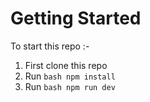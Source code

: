 # Getting Started

To start this repo :-

1. First clone this repo
2. Run ```bash npm install ```
3. Run ```bash npm run dev ```
